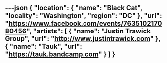---json
{
  "location": {
    "name": "Black Cat",
    "locality": "Washington",
    "region": "DC"
  },
  "url": "https://www.facebook.com/events/763510217080456",
  "artists": [
    {
      "name": "Justin Trawick Group",
      "url": "http://www.justintrawick.com"
    },
    {
      "name": "Tauk",
      "url": "https://tauk.bandcamp.com"
    }
  ]
}
---
